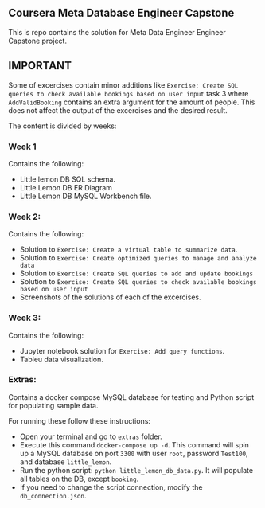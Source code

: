 ## Coursera Meta Database Engineer Capstone

This is repo contains the solution for Meta Data Engineer Engineer Capstone project.

## IMPORTANT

Some of excercises contain minor additions like `Exercise: Create SQL queries to check available bookings based on user input` task 3 where `AddValidBooking` contains an extra argument for the amount of people. This does not affect the output of the excercises and the desired result.

The content is divided by weeks:

### Week 1

Contains the following:

- Little lemon DB SQL schema.
- Little Lemon DB ER Diagram
- Little Lemon DB MySQL Workbench file.


### Week 2:

Contains the following:

- Solution to `Exercise: Create a virtual table to summarize data`.
- Solution to `Exercise: Create optimized queries to manage and analyze data`
- Solution to `Exercise: Create SQL queries to add and update bookings`
- Solution to `Exercise: Create SQL queries to check available bookings based on user input`
- Screenshots of the solutions of each of the excercises.

### Week 3: 

Contains the following:

- Jupyter notebook solution for `Exercise: Add query functions`.
- Tableu data visualization.

### Extras:

Contains a docker compose MySQL database for testing and Python script for populating sample data.

For running these follow these instructions:

- Open your terminal and go to `extras` folder.
- Execute this command `docker-compose up -d`. This command will spin up a MySQL database on port `3300` with user `root`, password `Test100`, and database `little_lemon`.
- Run the python script: `python little_lemon_db_data.py`. It will populate all tables on the DB, except `booking`.
- If you need to change the script connection, modify the `db_connection.json`.